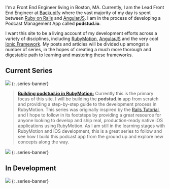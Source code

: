 I'm a Front End Engineer living in Boston, MA. Currently, I am the Lead Front End Engineer at [Backupify](http://wwww.backupify.com) where the vast majority of my day is spent between [Ruby on Rails](http://rubyonrails.org/) and [AngularJS](http://angularjs.org/). I am in the process of developing a Podcast Management App called **podstud.io**.

I want this site to be a living account of my development efforts across a variety of disciplines, including [RubyMotion](http://www.rubymotion.com/), [AngularJS](http://angularjs.org) and the very cool [Ionic Framework](http://ionicframework.com/). My posts and articles will be divided up amongst a number of series, in the hopes of creating a much more thorough and digestable path to learning and mastering these frameworks.

## Current Series

[![](/images/rubymotion-banner@2x.jpg)](/rubymotion)
{: .series-banner}

> [**Building podstud.io in RubyMotion:**](/rubymotion) Currently this is the primary focus of this site. I will be building the **podstud.io** app from scratch and providing a step-by-step guide to the development process in RubyMotion. This series was originally inspired by the [Rails Tutorial](http://ruby.railstutorial.org/), and I hope to follow in its footsteps by providing a great resource for anyone looking to develop and ship real, production-ready native iOS applications using RubyMotion. As I am still in the learning stages with RubyMotion and iOS development, this is a great series to follow and see how I build this podcast app from the ground up and explore new concepts along the way.


[![](/images/angular-banner@2x.jpg)](/angular)
{: .series-banner}

> 


## In Development

![](/images/ionic-banner@2x.jpg)
{: .series-banner}
